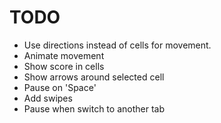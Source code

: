 # TODO

* Use directions instead of cells for movement.
* Animate movement
* Show score in cells
* Show arrows around selected cell
* Pause on 'Space'
* Add swipes
* Pause when switch to another tab
